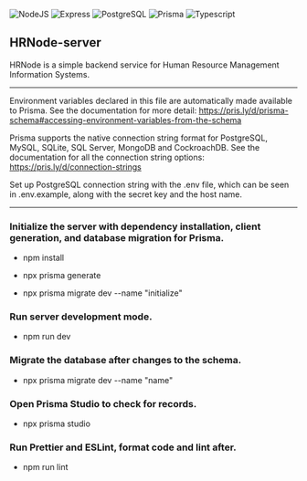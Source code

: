 ![NodeJS](https://img.shields.io/badge/Node.js-339933?style=for-the-badge&logo=nodedotjs&logoColor=white)
![Express](https://img.shields.io/badge/Express.js-000000?style=for-the-badge&logo=express&logoColor=white)
![PostgreSQL](https://img.shields.io/badge/PostgreSQL-316192?style=for-the-badge&logo=postgresql&logoColor=white)
![Prisma](https://img.shields.io/badge/Prisma-3982CE?style=for-the-badge&logo=Prisma&logoColor=white)
![Typescript](https://img.shields.io/badge/TypeScript-007ACC?style=for-the-badge&logo=typescript&logoColor=white)

## HRNode-server

HRNode is a simple backend service for Human Resource Management Information Systems.

---

Environment variables declared in this file are automatically made available to Prisma.
See the documentation for more detail: https://pris.ly/d/prisma-schema#accessing-environment-variables-from-the-schema

Prisma supports the native connection string format for PostgreSQL, MySQL, SQLite, SQL Server, MongoDB and CockroachDB.
See the documentation for all the connection string options: https://pris.ly/d/connection-strings

Set up PostgreSQL connection string with the .env file, which can be seen in .env.example, along with the secret key and the host name.

---

### Initialize the server with dependency installation, client generation, and database migration for Prisma.

- npm install

- npx prisma generate

- npx prisma migrate dev --name "initialize"

### Run server development mode.

- npm run dev

### Migrate the database after changes to the schema.

- npx prisma migrate dev --name "name"

### Open Prisma Studio to check for records.

- npx prisma studio

### Run Prettier and ESLint, format code and lint after.

- npm run lint
